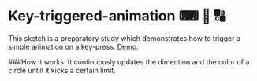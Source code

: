 # Key-triggered-animation ⌨ 🔢 🔠
This sketch is a preparatory study which demonstrates how to trigger a simple animation on a key-press. 
[Demo](https://drawwithcode.github.io/Key-triggered-animation/).

###How it works:
It continuously updates the dimention and the color of a circle untill it kicks a certain limit.
